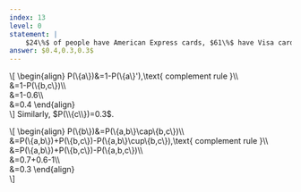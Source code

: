 ```yaml
---
index: 13
level: 0
statement: |
    $24\%$ of people have American Express cards, $61\%$ have Visa cards, and $8\%$ have both. What percentage of people have at least one of the two cards?
answer: $0.4,0.3,0.3$
---
```

\\[
    \begin{align}
    P(\\{a\\})&=1-P(\\{a\\}'),\text{ complement rule }\\\\\
    &=1-P(\\{b,c\\})\\\\\
    &=1-0.6\\\\\
    &=0.4
    \end{align}    
\\]
Similarly, $P(\\{c\\})=0.3$.

\\[
    \begin{align}
    P(\\{b\\})&=P(\\{a,b\\}\cap\\{b,c\\})\\\\\
    &=P(\\{a,b\\})+P(\\{b,c\\})-P(\\{a,b\\}\cup\\{b,c\\}),\text{ complement rule }\\\\\
    &=P(\\{a,b\\})+P(\\{b,c\\})-P(\\{a,b,c\\})\\\\\
    &=0.7+0.6-1\\\\\
    &=0.3
    \end{align}    
\\]